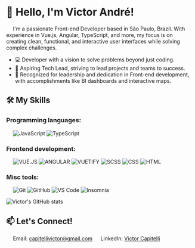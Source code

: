 # 👋 Hello, I'm Victor André!
&emsp;
I'm a passionate Front-end Developer based in São Paulo, Brazil. With experience in Vue.js, Angular, TypeScript, and more, my focus is on creating clean, functional, and interactive user interfaces while solving complex challenges.
- 💻 Developer with a vision to solve problems beyond just coding.
- 🎯 Aspiring Tech Lead, striving to lead projects and teams to success.
- 🌟 Recognized for leadership and dedication in Front-end development, with accomplishments like BI dashboards and interactive maps.
&emsp;

## 🛠️ My Skills
### Programming languages:
&emsp;
![JavaScript](https://img.shields.io/badge/-JavaScript-000?&logo=JavaScript)
![TypeScript](https://img.shields.io/badge/-TypeScript-000?&logo=TypeScript&logoColor=007ACC)

### Frontend development:

&emsp;
![VUE.JS](https://img.shields.io/badge/-VUEJS-000?&logo=VUe.js)
![ANGULAR](https://img.shields.io/badge/-ANGULAR-000?&logo=angular)
![VUETIFY](https://img.shields.io/badge/-VUETIFY-000?&logo=vuetify)
![SCSS](https://img.shields.io/badge/-SCSS-000?&logo=Sass)
![CSS](https://img.shields.io/badge/-CSS-000?&logo=CSS3)
![HTML](https://img.shields.io/badge/-HTML-000?&logo=HTML5)

### Misc tools:

&emsp;
![Git](https://img.shields.io/badge/-Git-000?&logo=Git)
![GitHub](https://img.shields.io/badge/-GitHub-000?&logo=GitHub)
![VS Code](https://img.shields.io/badge/-VS%20Code-000?&logo=Visual-Studio-Code)
![Insomnia](https://img.shields.io/badge/-INSOMNIA-000?&logo=insomnia)

![Victor's GitHub stats](https://github-readme-streak-stats.herokuapp.com/?user=eusolomax&theme=tokyonight)

## 📫 Let's Connect!
&emsp;
Email: [capitellivictor@gmail.com](mailto:capitellivictor@gmail.com)
&emsp;
LinkedIn: [Victor Capitelli](https://www.linkedin.com/in/victor-capitelli/)
